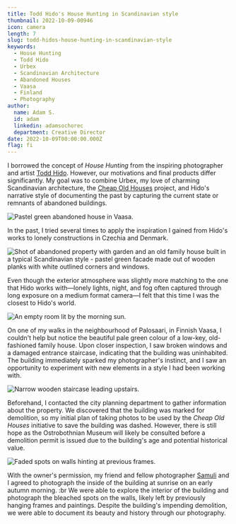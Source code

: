 ```yaml
---
title: Todd Hido's House Hunting in Scandinavian style
thumbnail: 2022-10-09-00946
icon: camera
length: 7
slug: todd-hidos-house-hunting-in-scandinavian-style
keywords:
  - House Hunting
  - Todd Hido
  - Urbex
  - Scandinavian Architecture
  - Abandoned Houses
  - Vaasa
  - Finland
  - Photography
author:
  name: Adam S.
  id: adam
  linkedin: adamsochorec
  department: Creative Director
date: 2022-10-09T00:00:00.000Z
flag: fi
---
```


I borrowed the concept of *House Hunting* from the inspiring photographer and artist [Todd Hido](http://www.toddhido.com/). However, our motivations and final products differ significantly. My goal was to combine Urbex, my love of charming Scandinavian architecture, the [Cheap Old Houses](https://www.instagram.com/CHEAPOLDHOUSES/) project, and Hido's narrative style of documenting the past by capturing the current state or remnants of abandoned buildings.

![Pastel green abandoned house in Vaasa.](https://cdn.slavic.media/img/2022-10-09-00946/public "2022 ⋅ Vaasa, Finland")

In the past, I tried several times to apply the inspiration I gained from Hido's works to lonely constructions in Czechia and Denmark.

![Shot of abandoned property with garden and an old family house built in a typical Scandinavian style - pastel green facade made out of wooden planks with white outlined corners and windows.](https://cdn.slavic.media/img/2022-10-09-00947/public "2022 ⋅ Vaasa, Finland")

Even though the exterior atmosphere was slightly more matching to the one that Hido works with—lonely lights, night, and fog often captured through long exposure on a medium format camera—I felt that this time I was the closest to Hido's world.

![An empty room lit by the morning sun.](https://cdn.slavic.media/img/2022-10-09-00948/public "2022 ⋅ Vaasa, Finland")

On one of my walks in the neighbourhood of Palosaari, in Finnish Vaasa, I couldn't help but notice the beautiful pale green colour of a low-key, old-fashioned family house. Upon closer inspection, I saw broken windows and a damaged entrance staircase, indicating that the building was uninhabited. The building immediately sparked my photographer's instinct, and I saw an opportunity to experiment with new elements in a style I had been working with.

![Narrow wooden staircase leading upstairs.](https://cdn.slavic.media/img/2022-10-09-00951/public "2022 ⋅ Vaasa, Finland")

Beforehand, I contacted the city planning department to gather information about the property. We discovered that the building was marked for demolition, so my initial plan of taking photos to be used by the *Cheap Old Houses* initiative to save the building was dashed. However, there is still hope as the Ostrobothnian Museum will likely be consulted before a demolition permit is issued due to the building's age and potential historical value.

![Faded spots on walls hinting at previous frames.](https://cdn.slavic.media/img/2022-10-09-00956/public "2022 ⋅ Vaasa, Finland")

With the owner's permission, my friend and fellow photographer [Samuli](https://www.instagram.com/samuliframes/) and I agreed to photograph the inside of the building at sunrise on an early autumn morning.
:br
We were able to explore the interior of the building and photograph the bleached spots on the walls, likely left by previously hanging frames and paintings. Despite the building's impending demolition, we were able to document its beauty and history through our photography.
